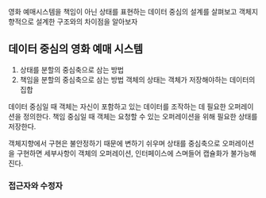
영화 예매시스템을 책임이 아닌 상태를 표현하는 데이터 중심의 설계를 살펴보고 객체지향적으로 설계한 구조와의 차이점을 알아보자

## 데이터 중심의 영화 예매 시스템

1. 상태를 분할의 중심축으로 삼는 방법
2. 책임을 분할의 중심축으로 삼는 방법
객체의 상태는 객체가 저장해야하는 데이터의 집합

데이터 중심일 때 객체는 자신이 포함하고 있는 데이터를 조작하는 데 필요한 오퍼레이션을 정의한다.
책임 중심일 때 객체는 요청할 수 있는 오퍼레이션을 위해 필요한 상태를 저장한다.

객체지향에서 구현은 불안정하기 때문에 변하기 쉬우며 상태를 중심축으로 오퍼레이션을 구현하면 세부사항이 객체의 오퍼레이션, 인터페이스에 스며들어 캡슐화가 불가능해진다.

### 접근자와 수정자
